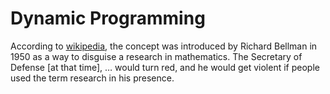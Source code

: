 # Dynamic Programming

According to [wikipedia](https://en.wikipedia.org/wiki/Dynamic_programming#History),
the concept was introduced by Richard Bellman in 1950 as a way to disguise
a research in mathematics. The Secretary of Defense [at that time], … would turn red,
and he would get violent if people used the term research in his presence.

